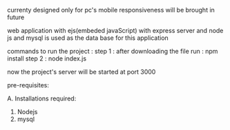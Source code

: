 currenty designed only for pc's mobile responsiveness will be brought in future


web application with ejs(embeded javaScript) with express server and node js
and mysql is used as the data base for this application

commands to run the project :
step 1 : after downloading the file run : npm install
step 2 : node index.js

now the project's server will be started at port 3000

pre-requisites:

A. Installations required:
  1. Nodejs
  2. mysql
